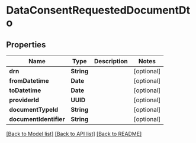 # DataConsentRequestedDocumentDto

## Properties
Name | Type | Description | Notes
------------ | ------------- | ------------- | -------------
**drn** | **String** |  | [optional] 
**fromDatetime** | **Date** |  | [optional] 
**toDatetime** | **Date** |  | [optional] 
**providerId** | **UUID** |  | [optional] 
**documentTypeId** | **String** |  | [optional] 
**documentIdentifier** | **String** |  | [optional] 

[[Back to Model list]](../README.md#documentation-for-models) [[Back to API list]](../README.md#documentation-for-api-endpoints) [[Back to README]](../README.md)


